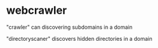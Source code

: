 # webcrawler

"crawler"  can discovering subdomains in a domain

"directoryscaner" discovers hidden directories in a domain
